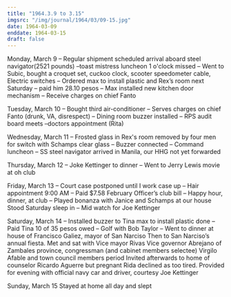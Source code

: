 ```yaml
---
title: "1964.3.9 to 3.15"
imgsrc: "/img/journal/1964/03/09-15.jpg"
date: 1964-03-09
enddate: 1964-03-15
draft: false
---
```


<!-- fix pre-formatted input -->

Monday, March 9
– Regular shipment scheduled arrival aboard steel navigator(2521 pounds)
–toast mistress luncheon 1 o'clock missed
– Went to Subic, bought a croquet set, cuckoo clock, scooter speedometer cable, Electric switches
– Ordered max to install plastic and Rex’s room next Saturday – paid him 28.10 pesos
– Max installed new kitchen door mechanism
– Receive charges on chief Fanto

Tuesday, March 10
– Bought third air-conditioner
– Serves charges on chief Fanto (drunk, VA, disrespect)
– Dining room buzzer installed
– RPS audit board meets
–doctors appointment (Rita)

Wednesday, March 11
– Frosted glass in Rex's room removed by four men for switch with Schamps clear glass
– Buzzer connected
– Command luncheon
– SS steel navigator arrived in Manila, our HHG not yet forwarded

Thursday, March 12
– Joke Kettinger to dinner
– Went to Jerry Lewis movie at oh club

Friday, March 13
– Court case postponed until I work case up
– Hair appointment 9:00 AM
– Paid $7.58 February Officer’s club bill
– Happy hour, dinner, at club
– Played bonanza with Janice and Schamps at our house
Stood Saturday sleep in
– Mid watch for Joe Kettinger

Saturday, March 14
– Installed buzzer to Tina max to install plastic done
– Paid Tina 10 of 35 pesos owed
– Golf with Bob Taylor
– Went to dinner at house of Francisco Galiez, mayor of San Narciso
Then to San Narciso’s annual fiesta. Met and sat with Vice mayor Rivas
Vice governor Abrejano of Zambales province, congressman (and cabinet members selectee)
Virgilo Afable and town council members period
Invited afterwards to home of counselor Ricardo Aguerre but pregnant Rida declined as too tired.
Provided for evening with official navy car and driver, courtesy Joe Kettinger

Sunday, March 15
Stayed at home all day and slept
